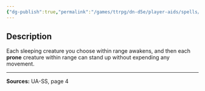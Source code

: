 ```yaml
---
{"dg-publish":true,"permalink":"/games/ttrpg/dn-d5e/player-aids/spells/level-1/sudden-awakening-ua/","tags":["TTRPG/DND/5e","verbal","Spell"],"noteIcon":""}
---
```



## Description
Each sleeping creature you choose within range awakens, and then each **prone** creature within range can stand up without expending any movement.

---

**Sources:** UA-SS, page 4
